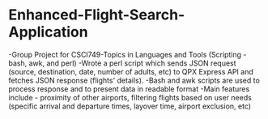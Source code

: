 # Enhanced-Flight-Search-Application
-Group Project for CSCI749-Topics in Languages and Tools (Scripting - bash, awk, and perl) -Wrote a perl script which sends JSON request (source, destination, date, number of adults, etc) to QPX Express API and fetches JSON response (flights' details). -Bash and awk scripts are used to process response and to present data in readable format -Main features include - proximity of other airports, filtering flights based on user needs (specific arrival and departure times, layover time, airport exclusion, etc)
